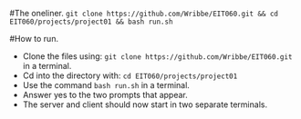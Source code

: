 #The oneliner.
 `git clone https://github.com/Wribbe/EIT060.git && cd EIT060/projects/project01 && bash run.sh`

#How to run.
* Clone the files using: `git clone https://github.com/Wribbe/EIT060.git` in a terminal.
* Cd into the directory with: `cd EIT060/projects/project01`
* Use the command `bash run.sh` in a terminal.
* Answer yes to the two prompts that appear.
* The server and client should now start in two separate terminals.
